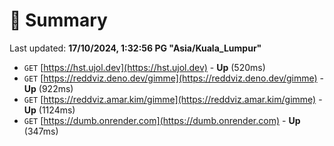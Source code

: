# 📖 Summary
Last updated: **17/10/2024, 1:32:56 PG "Asia/Kuala_Lumpur"**

- `GET` [https://hst.ujol.dev](https://hst.ujol.dev) - **Up** (520ms)
- `GET` [https://reddviz.deno.dev/gimme](https://reddviz.deno.dev/gimme) - **Up** (922ms)
- `GET` [https://reddviz.amar.kim/gimme](https://reddviz.amar.kim/gimme) - **Up** (1124ms)
- `GET` [https://dumb.onrender.com](https://dumb.onrender.com) - **Up** (347ms)
